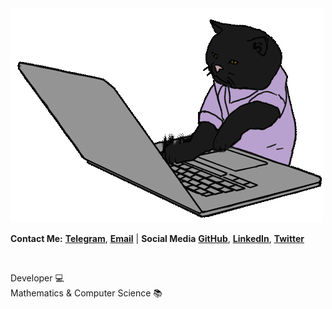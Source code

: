 <img src="./cat.me"/>

**Contact Me:**
[**Telegram**](https://t.me/SinaMobasheri/),
[**Email**](mailto:sinamobasheri@outlook.com)
|
**Social Media**
[**GitHub**](mailto:sinamobasheri@outlook.com),
[**LinkedIn**](https://t.me/SinaMobasheri/),
[**Twitter**](mailto:sinamobasheri@outlook.com)

<br/>

Developer 💻 <br/>
Mathematics & Computer Science 📚
